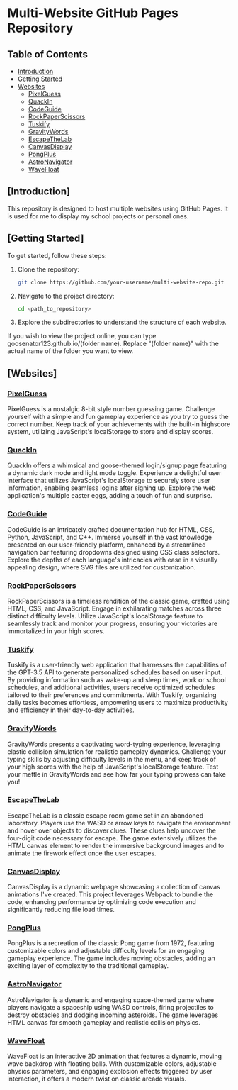 # Multi-Website GitHub Pages Repository

## Table of Contents

- [Introduction](#Introduction)
- [Getting Started](#Getting_Started)
- [Websites](#Websites)
  - [PixelGuess](#PixelGuess)
  - [QuackIn](#QuackIn)
  - [CodeGuide](#CodeGuide)
  - [RockPaperScissors](#RockPaperScissors)
  - [Tuskify](#Tuskify)
  - [GravityWords](#GravityWords)
  - [EscapeTheLab](#EscapeTheLab)
  - [CanvasDisplay](#CanvasDisplay)
  - [PongPlus](#PongPlus)
  - [AstroNavigator](#astronavigator)
  - [WaveFloat](#wavefloat)

## [Introduction]

This repository is designed to host multiple websites using GitHub Pages. It is used for me to display my school projects or personal ones.

## [Getting Started]

To get started, follow these steps:

1. Clone the repository:

    ```bash
    git clone https://github.com/your-username/multi-website-repo.git
    ```

2. Navigate to the project directory:

    ```bash
    cd <path_to_repository>
    ```

3. Explore the subdirectories to understand the structure of each website.

If you wish to view the project online, you can type goosenator123.github.io/(folder name). Replace "(folder name)" with the actual name of the folder you want to view.

## [Websites]

### [PixelGuess](./PixelGuess/)

PixelGuess is a nostalgic 8-bit style number guessing game. Challenge yourself with a simple and fun gameplay experience as you try to guess the correct number. Keep track of your achievements with the built-in highscore system, utilizing JavaScript's localStorage to store and display scores.

### [QuackIn](./QuackIn)

QuackIn offers a whimsical and goose-themed login/signup page featuring a dynamic dark mode and light mode toggle. Experience a delightful user interface that utilizes JavaScript's localStorage to securely store user information, enabling seamless logins after signing up. Explore the web application's multiple easter eggs, adding a touch of fun and surprise.

### [CodeGuide](./CodeGuide)

CodeGuide is an intricately crafted documentation hub for HTML, CSS, Python, JavaScript, and C++. Immerse yourself in the vast knowledge presented on our user-friendly platform, enhanced by a streamlined navigation bar featuring dropdowns designed using CSS class selectors. Explore the depths of each language's intricacies with ease in a visually appealing design, where SVG files are utilized for customization.

### [RockPaperScissors](./RockPaperScissors)

RockPaperScissors is a timeless rendition of the classic game, crafted using HTML, CSS, and JavaScript. Engage in exhilarating matches across three distinct difficulty levels. Utilize JavaScript's localStorage feature to seamlessly track and monitor your progress, ensuring your victories are immortalized in your high scores.

### [Tuskify](./Tuskify/)

Tuskify is a user-friendly web application that harnesses the capabilities of the GPT-3.5 API to generate personalized schedules based on user input. By providing information such as wake-up and sleep times, work or school schedules, and additional activities, users receive optimized schedules tailored to their preferences and commitments. With Tuskify, organizing daily tasks becomes effortless, empowering users to maximize productivity and efficiency in their day-to-day activities.

### [GravityWords](./GravityWords/)

GravityWords presents a captivating word-typing experience, leveraging elastic collision simulation for realistic gameplay dynamics. Challenge your typing skills by adjusting difficulty levels in the menu, and keep track of your high scores with the help of JavaScript's localStorage feature. Test your mettle in GravityWords and see how far your typing prowess can take you!

### [EscapeTheLab](./EscapeTheLab/)

EscapeTheLab is a classic escape room game set in an abandoned laboratory. Players use the WASD or arrow keys to navigate the environment and hover over objects to discover clues. These clues help uncover the four-digit code necessary for escape. The game extensively utilizes the HTML canvas element to render the immersive background images and to animate the firework effect once the user escapes.

### [CanvasDisplay](./CanvasDisplay/public)

CanvasDisplay is a dynamic webpage showcasing a collection of canvas animations I've created. This project leverages Webpack to bundle the code, enhancing performance by optimizing code execution and significantly reducing file load times.

### [PongPlus](./PongPlus/public/)

PongPlus is a recreation of the classic Pong game from 1972, featuring customizable colors and adjustable difficulty levels for an engaging gameplay experience. The game includes moving obstacles, adding an exciting layer of complexity to the traditional gameplay.

### [AstroNavigator](./AstroNavigator/)

AstroNavigator is a dynamic and engaging space-themed game where players navigate a spaceship using WASD controls, firing projectiles to destroy obstacles and dodging incoming asteroids. The game leverages HTML canvas for smooth gameplay and realistic collision physics.

### [WaveFloat](./WaveFloat/)

WaveFloat is an interactive 2D animation that features a dynamic, moving wave backdrop with floating balls. With customizable colors, adjustable physics parameters, and engaging explosion effects triggered by user interaction, it offers a modern twist on classic arcade visuals.